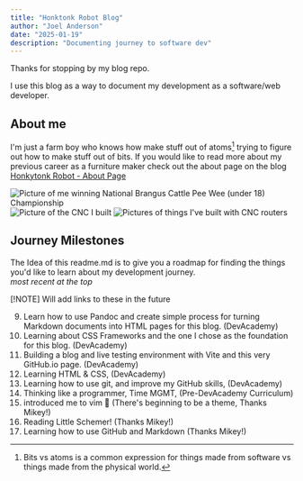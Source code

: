 ```yaml
---
title: "Honktonk Robot Blog"
author: "Joel Anderson"
date: "2025-01-19"
description: "Documenting journey to software dev"
---
```


Thanks for stopping by my blog repo.

I use this blog as a way to document my development as a software/web developer. 

## About me

I'm just a farm boy who knows how make stuff out of atoms[^1] trying to figure out how to make stuff out of bits. If you would like to read more about my previous career as a furniture maker check out the about page on the blog [Honkytonk Robot - About Page](#)

![Picture of me winning National Brangus Cattle Pee Wee (under 18) Championship](#)
![Picture of the CNC I built](#)
![Pictures of things I've built with CNC routers](#)

## Journey Milestones

The Idea of this readme.md is to give you a roadmap for finding the things you'd like to learn about my development journey.  
_most recent at the top_

[!NOTE] Will add links to these in the future

9. Learn how to use Pandoc and create simple process for turning Markdown documents into HTML pages for this blog. (DevAcademy)
8. Learning about CSS Frameworks and the one I chose as the foundation for this blog. (DevAcademy)
7. Building a blog and live testing environment with Vite and this very GitHub.io page. (DevAcademy)
6. Learning HTML & CSS, (DevAcademy)
5. Learning how to use git, and improve my GitHub skills, (DevAcademy)
4. Thinking like a programmer, Time MGMT, (Pre-DevAcademy Curriculum)
3. introduced me to vim :exploding_head: (There's beginning to be a theme, Thanks Mikey!)
2. Reading Little Schemer! (Thanks Mikey!)
1. Learning how to use GitHub and Markdown (Thanks Mikey!)

[^1]: Bits vs atoms is a common expression for things made from software vs things made from the physical world.
